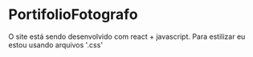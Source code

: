 # PortifolioFotografo
O site está sendo desenvolvido com react + javascript. Para estilizar eu estou usando arquivos '.css'
